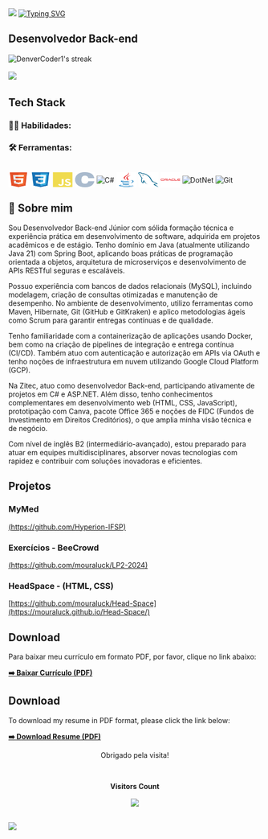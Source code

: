<img src="https://64.media.tumblr.com/005e37a86478a9c92da7d4d3d7464b40/2bd29f0062317531-b1/s400x600/c7edc142895bc810339223dfddf2aa57ced0c32b.gif" width="1000"/>
<a href="https://git.io/typing-svg"><img src="https://readme-typing-svg.demolab.com?font=Fira+Code&size=25&pause=1000&random=false&width=435&lines=Ol%C3%A1+eu+sou+Lucas+Moura+%F0%9F%96%96%F0%9F%92%BB;seja+bem+vind%40+ao+meu+perfil!" alt="Typing SVG" /></a>

<h2>Desenvolvedor Back-end</h2>

<div>
<img  title="🔥 Get streak stats for your profile at git.io/streak-stats" align="center" alt="DenverCoder1's streak" src="https://github-readme-streak-stats-9m8ugfa77-denvercoder1.vercel.app/?user=mouraluck&theme=monokai-metallian&hide_border=true"/></div>
 <br>
<img height="165em" src="https://github-readme-stats.vercel.app/api/top-langs/?username=mouraluck&layout=compact&langs_count=7&theme=dracula"/>


   
## Tech Stack 


###  👨‍💻 Habilidades:


### 🛠 Ferramentas:

<div style="display: inline_block"><br>
  <img align="center" alt="HTML" height="30" width="40" src="https://raw.githubusercontent.com/devicons/devicon/master/icons/html5/html5-original.svg">
  <img align="center" alt="CSS" height="30" width="40" src="https://raw.githubusercontent.com/devicons/devicon/master/icons/css3/css3-original.svg">
  <img align="center" alt="Js" height="30" width="40" src="https://raw.githubusercontent.com/devicons/devicon/master/icons/javascript/javascript-plain.svg">
  <img align="center" alt="C" height="30" width="40" src="https://raw.githubusercontent.com/devicons/devicon/master/icons/c/c-original.svg">
  <img align="center" alt="C#" height="30" width="40" src="https://cdn.jsdelivr.net/gh/devicons/devicon/icons/csharp/csharp-original.svg">
  <img align="center" alt="Java" height="30" width="40" src="https://raw.githubusercontent.com/devicons/devicon/master/icons/java/java-original.svg">
  <img align="center" alt="SQL" height="30" width="40" src="https://raw.githubusercontent.com/devicons/devicon/master/icons/mysql/mysql-original.svg">
  <img align="center" alt="PLSQL" height="30" width="40" src="https://github.com/devicons/devicon/blob/v2.15.1/icons/oracle/oracle-original.svg">
  <img align="center" alt="DotNet" height="30" width="40" src="https://cdn.jsdelivr.net/gh/devicons/devicon/icons/dot-net/dot-net-plain-wordmark.svg">
  <img align="center" alt="Git" height="30" width="40" src="https://cdn.jsdelivr.net/gh/devicons/devicon/icons/git/git-original.svg">
<br>
</div>

## 

## 🚀 Sobre mim

Sou Desenvolvedor Back-end Júnior com sólida formação técnica e experiência prática em desenvolvimento de software, adquirida em projetos acadêmicos e de estágio. Tenho domínio em Java (atualmente utilizando Java 21) com Spring Boot, aplicando boas práticas de programação orientada a objetos, arquitetura de microserviços e desenvolvimento de APIs RESTful seguras e escaláveis.

Possuo experiência com bancos de dados relacionais (MySQL), incluindo modelagem, criação de consultas otimizadas e manutenção de desempenho. No ambiente de desenvolvimento, utilizo ferramentas como Maven, Hibernate, Git (GitHub e GitKraken) e aplico metodologias ágeis como Scrum para garantir entregas contínuas e de qualidade.

Tenho familiaridade com a containerização de aplicações usando Docker, bem como na criação de pipelines de integração e entrega contínua (CI/CD). Também atuo com autenticação e autorização em APIs via OAuth e tenho noções de infraestrutura em nuvem utilizando Google Cloud Platform (GCP).

Na Zitec, atuo como desenvolvedor Back-end, participando ativamente de projetos em C# e ASP.NET. Além disso, tenho conhecimentos complementares em desenvolvimento web (HTML, CSS, JavaScript), prototipação com Canva, pacote Office 365 e noções de FIDC (Fundos de Investimento em Direitos Creditórios), o que amplia minha visão técnica e de negócio.

Com nível de inglês B2 (intermediário-avançado), estou preparado para atuar em equipes multidisciplinares, absorver novas tecnologias com rapidez e contribuir com soluções inovadoras e eficientes.

## Projetos
### MyMed
[(https://github.com/Hyperion-IFSP)](https://github.com/Hyperion-IFSP)
### Exercícios - BeeCrowd
[(https://github.com/mouraluck/LP2-2024)](https://github.com/mouraluck/LP2-2024)
### HeadSpace - (HTML, CSS)
[https://github.com/mouraluck/Head-Space](https://mouraluck.github.io/Head-Space/)

## Download

Para baixar meu currículo em formato PDF, por favor, clique no link abaixo:

[**➡️ Baixar Currículo (PDF)**](URL_DIRETA_PARA_O_SEU_ARQUIVO_DE_CURRICULO)

## Download

To download my resume in PDF format, please click the link below:

[**➡️ Download Resume (PDF)**](DIRECT_URL_TO_YOUR_RESUME_FILE)



<p align="center">Obrigado pela visita!</p>
<div align="center">
<br><p align="center"><b>Visitors Count</b></p>  
<p align="center"><img align="center" src="https://profile-counter.glitch.me/{mouraluck}/count.svg" /></p> 
<br></div>
<img src="https://64.media.tumblr.com/005e37a86478a9c92da7d4d3d7464b40/2bd29f0062317531-b1/s400x600/c7edc142895bc810339223dfddf2aa57ced0c32b.gif" width="1000"/>
